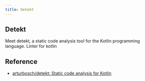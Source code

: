 ```yaml
---
title: Detekt
---
```


## Detekt
Meet detekt, a static code analysis tool for the Kotlin programming language.
Linter for kotlin


## Reference
* [arturbosch/detekt: Static code analysis for Kotlin](https://github.com/arturbosch/detekt)
